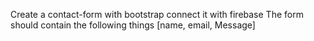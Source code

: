 Create a contact-form with bootstrap
connect it with firebase
The form should contain the following things [name, email, Message]
